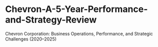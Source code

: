 # Chevron-A-5-Year-Performance-and-Strategy-Review
Chevron Corporation: Business Operations, Performance, and Strategic Challenges (2020–2025)

